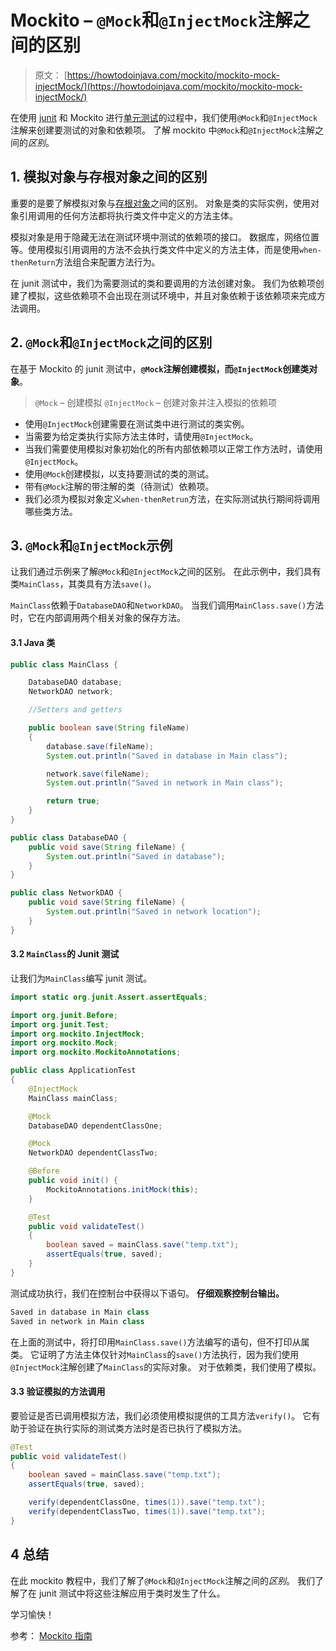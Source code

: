 # Mockito – `@Mock`和`@InjectMock`注解之间的区别

> 原文： [https://howtodoinjava.com/mockito/mockito-mock-injectMock/](https://howtodoinjava.com/mockito/mockito-mock-injectMock/)

在使用 [junit](https://howtodoinjava.com/junit-4/) 和 Mockito 进行[单元测试](https://howtodoinjava.com/best-practices/unit-testing-best-practices-junit-reference-guide/)的过程中，我们使用`@Mock`和`@InjectMock`注解来创建要测试的对象和依赖项。 了解 mockito 中`@Mock`和`@InjectMock`注解之间的*区别*。

## 1\. 模拟对象与存根对象之间的区别

重要的是要了解模拟对象与[存根对象](https://howtodoinjava.com/java/basics/how-to-create-a-class-in-java/)之间的区别。 对象是类的实际实例，使用对象引用调用的任何方法都将执行类文件中定义的方法主体。

模拟对象是用于隐藏无法在测试环境中测试的依赖项的接口。 数据库，网络位置等。使用模拟引用调用的方法不会执行类文件中定义的方法主体，而是使用`when-thenReturn`方法组合来配置方法行为。

在 junit 测试中，我们为需要测试的类和要调用的方法创建对象。 我们为依赖项创建了模拟，这些依赖项不会出现在测试环境中，并且对象依赖于该依赖项来完成方法调用。

## 2\. `@Mock`和`@InjectMock`之间的区别

在基于 Mockito 的 junit 测试中，**`@Mock`注解创建模拟，而`@InjectMock`创建类对象**。

> `@Mock` – 创建模拟
> `@InjectMock` – 创建对象并注入模拟的依赖项

*   使用`@InjectMock`创建需要在测试类中进行测试的类实例。
*   当需要为给定类执行实际方法主体时，请使用`@InjectMock`。
*   当我们需要使用模拟对象初始化的所有内部依赖项以正常工作方法时，请使用`@InjectMock`。
*   使用`@Mock`创建模拟，以支持要测试的类的测试。
*   带有`@Mock`注解的带注解的类（待测试）依赖项。
*   我们必须为模拟对象定义`when-thenRetrun`方法，在实际测试执行期间将调用哪些类方法。

## 3\. `@Mock`和`@InjectMock`示例

让我们通过示例来了解`@Mock`和`@InjectMock`之间的区别。 在此示例中，我们具有类`MainClass`，其类具有方法`save()`。

`MainClass`依赖于`DatabaseDAO`和`NetworkDAO`。 当我们调用`MainClass.save()`方法时，它在内部调用两个相关对象的保存方法。

#### 3.1 Java 类

```java
public class MainClass {

	DatabaseDAO database;
	NetworkDAO network;

	//Setters and getters

	public boolean save(String fileName) 
	{
		database.save(fileName);
		System.out.println("Saved in database in Main class");

		network.save(fileName);
		System.out.println("Saved in network in Main class");

		return true;
	}
}

```

```java
public class DatabaseDAO {
	public void save(String fileName) {
		System.out.println("Saved in database");
	}
}

```

```java
public class NetworkDAO {
	public void save(String fileName) {
		System.out.println("Saved in network location");
	}
}

```

#### 3.2 `MainClass`的 Junit 测试

让我们为`MainClass`编写 junit 测试。

```java
import static org.junit.Assert.assertEquals;

import org.junit.Before;
import org.junit.Test;
import org.mockito.InjectMock;
import org.mockito.Mock;
import org.mockito.MockitoAnnotations;

public class ApplicationTest 
{
	@InjectMock
	MainClass mainClass;

	@Mock
	DatabaseDAO dependentClassOne;

	@Mock
	NetworkDAO dependentClassTwo;

	@Before
	public void init() {
		MockitoAnnotations.initMock(this);
	}

	@Test
	public void validateTest()
	{
		boolean saved = mainClass.save("temp.txt");
		assertEquals(true, saved);
	}
}

```

测试成功执行，我们在控制台中获得以下语句。 **仔细观察控制台输出。**

```java
Saved in database in Main class
Saved in network in Main class

```

在上面的测试中，将打印用`MainClass.save()`方法编写的语句，但不打印从属类。 它证明了方法主体仅针对`MainClass`的`save()`方法执行，因为我们使用`@InjectMock`注解创建了`MainClass`的实际对象。 对于依赖类，我们使用了模拟。

#### 3.3 验证模拟的方法调用

要验证是否已调用模拟方法，我们必须使用模拟提供的工具方法`verify()`。 它有助于验证在执行实际的测试类方法时是否已执行了模拟方法。

```java
@Test
public void validateTest()
{
	boolean saved = mainClass.save("temp.txt");
	assertEquals(true, saved);

	verify(dependentClassOne, times(1)).save("temp.txt");
	verify(dependentClassTwo, times(1)).save("temp.txt");
}

```

## 4 总结

在此 mockito 教程中，我们了解了`@Mock`和`@InjectMock`注解之间的*区别*。 我们了解了在 junit 测试中将这些注解应用于类时发生了什么。

学习愉快！

参考： [Mockito 指南](https://static.javadoc.io/org.mockito/mockito-core/2.23.4/org/mockito/Mockito.html)